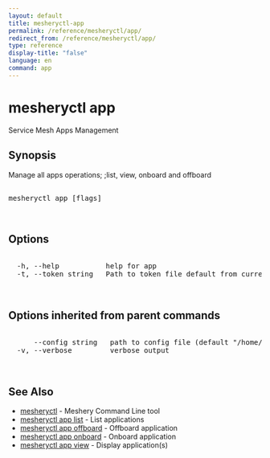 ```yaml
---
layout: default
title: mesheryctl-app
permalink: /reference/mesheryctl/app/
redirect_from: /reference/mesheryctl/app/
type: reference
display-title: "false"
language: en
command: app
---
```


# mesheryctl app

Service Mesh Apps Management

## Synopsis

Manage all apps operations; ;list, view, onboard and offboard

<pre class='codeblock-pre'>
<div class='codeblock'>
mesheryctl app [flags]

</div>
</pre> 

## Options

<pre class='codeblock-pre'>
<div class='codeblock'>
  -h, --help           help for app
  -t, --token string   Path to token file default from current context

</div>
</pre>

## Options inherited from parent commands

<pre class='codeblock-pre'>
<div class='codeblock'>
      --config string   path to config file (default "/home/admin-pc/.meshery/config.yaml")
  -v, --verbose         verbose output

</div>
</pre>

## See Also

* [mesheryctl](reference/mesheryctl/main)	 - Meshery Command Line tool
* [mesheryctl app list](list/)	 - List applications
* [mesheryctl app offboard](offboard/)	 - Offboard application
* [mesheryctl app onboard](onboard/)	 - Onboard application
* [mesheryctl app view](view/)	 - Display application(s)

